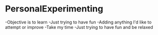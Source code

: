 # PersonalExperimenting
 -Objective is to learn 
 -Just trying to have fun 
 -Adding anything I'd like to attempt or improve 
 -Take my time 
 -Just trying to have fun and be relaxed
